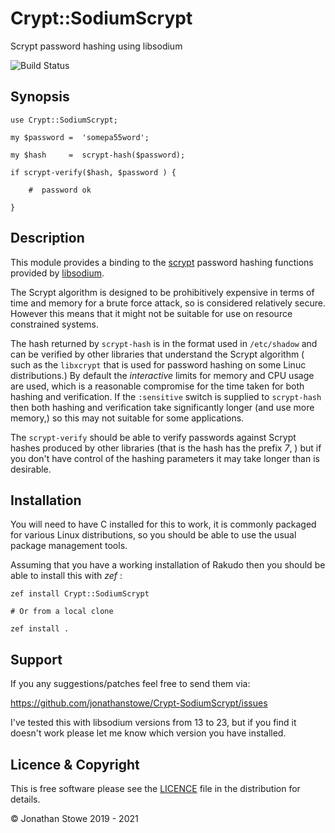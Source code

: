 # Crypt::SodiumScrypt

Scrypt password hashing using libsodium

![Build Status](https://github.com/jonathanstowe/Crypt-SodiumScrypt/workflows/CI/badge.svg)

## Synopsis


    use Crypt::SodiumScrypt;

    my $password =  'somepa55word';

    my $hash     =  scrypt-hash($password);

    if scrypt-verify($hash, $password ) {

        #  password ok

    }

## Description

This module provides a binding to the [scrypt](https://en.wikipedia.org/wiki/Scrypt) password hashing functions provided by [libsodium](https://libsodium.gitbook.io/doc/).

The Scrypt algorithm is designed to be prohibitively expensive in terms of time and memory for a brute force attack, so is considered relatively secure. However this means that it might not be suitable for use on resource constrained systems.

The hash returned by `scrypt-hash` is in the format used in `/etc/shadow` and can be verified by other libraries that understand the Scrypt algorithm ( such as the `libxcrypt` that is used for password hashing on some Linuc distributions.) By default the *interactive* limits for memory and CPU usage are used, which is a reasonable compromise for the time taken for both hashing and verification. If the `:sensitive` switch is supplied to `scrypt-hash` then both hashing and verification take significantly longer (and use more memory,) so this may not suitable for some applications.

The `scrypt-verify` should be able to verify passwords against Scrypt hashes produced by other libraries (that is the hash has the prefix *$7$*, ) but if you don't have control of the hashing parameters it may take longer than is desirable.


## Installation

You will need to have C<libsodium> installed for this to work, it is commonly packaged for various Linux distributions, so you should be able
to use the usual package management tools.

Assuming that you have a working installation of Rakudo then you should be able to install this with *zef* :

    zef install Crypt::SodiumScrypt

    # Or from a local clone

    zef install .

## Support

If you any suggestions/patches feel free to send them via:

https://github.com/jonathanstowe/Crypt-SodiumScrypt/issues

I've tested this with libsodium versions from 13 to 23, but if you find it doesn't work please let me know which version you have installed.

## Licence & Copyright

This is free software please see the [LICENCE](LICENCE) file in the distribution
for details.

© Jonathan Stowe 2019 - 2021
